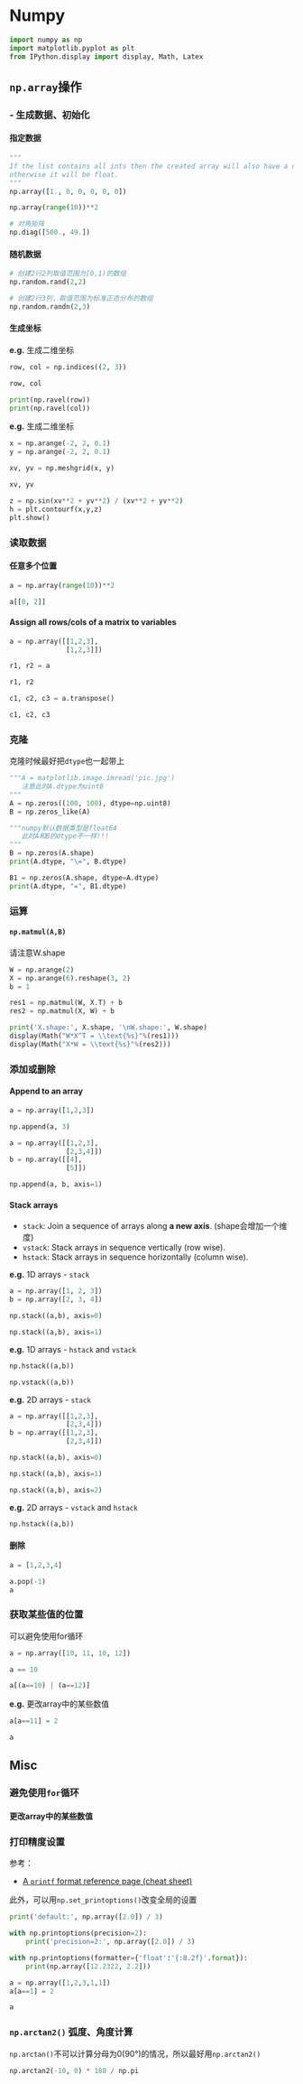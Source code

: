 # Numpy

```python
import numpy as np
import matplotlib.pyplot as plt
from IPython.display import display, Math, Latex
```

## `np.array`操作

### - 生成数据、初始化

#### 指定数据

```python
"""
If the list contains all ints then the created array will also have a data type of int, 
otherwise it will be float.
"""
np.array([1., 0, 0, 0, 0, 0])
```

```python
np.array(range(10))**2
```

```python
# 对角矩阵
np.diag([500., 49.])
```

#### 随机数据

```python
# 创建2行2列取值范围为[0,1)的数组
np.random.rand(2,2)
```
```python
# 创建2行3列，取值范围为标准正态分布的数组
np.random.randn(2,3)
```
#### 生成坐标
**e.g.** 生成二维坐标

```python
row, col = np.indices((2, 3))

row, col
```

```python
print(np.ravel(row))
print(np.ravel(col))
```

**e.g.** 生成二维坐标

```python
x = np.arange(-2, 2, 0.1)
y = np.arange(-2, 2, 0.1)

xv, yv = np.meshgrid(x, y)

xv, yv
```

```python
z = np.sin(xv**2 + yv**2) / (xv**2 + yv**2)
h = plt.contourf(x,y,z)
plt.show()
```

### 读取数据
#### 任意多个位置

```python
a = np.array(range(10))**2

a[[0, 2]]
```

#### Assign all rows/cols of a matrix to variables

```python
a = np.array([[1,2,3],
              [1,2,3]])
```

```python
r1, r2 = a

r1, r2
```

```python
c1, c2, c3 = a.transpose()

c1, c2, c3
```

### 克隆
克隆时候最好把`dtype`也一起带上

```python
"""A = matplotlib.image.imread('pic.jpg')
   注意此时A.dtype为uint8
"""
A = np.zeros((100, 100), dtype=np.uint8)
B = np.zeros_like(A)

"""numpy默认数据类型是float64
   此时A和B的dtype不一样!!!
"""
B = np.zeros(A.shape)
print(A.dtype, "\=", B.dtype)

B1 = np.zeros(A.shape, dtype=A.dtype)
print(A.dtype, "=", B1.dtype)
```





### 运算
#### `np.matmul(A,B)`
请注意W.shape
```python
W = np.arange(2)
X = np.arange(6).reshape(3, 2)
b = 1

res1 = np.matmul(W, X.T) + b
res2 = np.matmul(X, W) + b

print('X.shape:', X.shape, '\nW.shape:', W.shape)
display(Math("W*X^T = \\text{%s}"%(res1)))
display(Math("X*W = \\text{%s}"%(res2)))
```

### 添加或删除


#### Append to an array
```python
a = np.array([1,2,3])

np.append(a, 3)
```

```python
a = np.array([[1,2,3],
              [2,3,4]])
b = np.array([[4],
              [5]])

np.append(a, b, axis=1)
```

#### Stack arrays
- `stack`: Join a sequence of arrays along **a new axis**. (shape会增加一个维度)
- `vstack`: Stack arrays in sequence vertically (row wise).
- `hstack`: Stack arrays in sequence horizontally (column wise).

**e.g.** 1D arrays - `stack`

```python
a = np.array([1, 2, 3])
b = np.array([2, 3, 4])
```

```python
np.stack((a,b), axis=0)
```

```python
np.stack((a,b), axis=1)
```

**e.g.** 1D arrays - `hstack` and `vstack`

```python
np.hstack((a,b))
```

```python
np.vstack((a,b))
```

**e.g.** 2D arrays - `stack`

```python
a = np.array([[1,2,3],
              [2,3,4]])
b = np.array([[1,2,3],
              [2,3,4]])
```

```python
np.stack((a,b), axis=0)
```

```python
np.stack((a,b), axis=1)
```

```python
np.stack((a,b), axis=2)
```

**e.g.** 2D arrays - `vstack` and `hstack`

```python
np.hstack((a,b))
```

#### 删除
```python
a = [1,2,3,4]

a.pop(-1)
a
```

### 获取某些值的位置
可以避免使用for循环
```python
a = np.array([10, 11, 10, 12])
```

```python
a == 10
```

```python
a[(a==10) | (a==12)]
```

**e.g.** 更改array中的某些数值

```python
a[a==11] = 2

a
```

## Misc

### 避免使用`for`循环

#### 更改array中的某些数值

### 打印精度设置
参考：
- [A `printf` format reference page (cheat sheet)](https://alvinalexander.com/programming/printf-format-cheat-sheet/)

此外，可以用`np.set_printoptions()`改变全局的设置

```python
print('default:', np.array([2.0]) / 3)

with np.printoptions(precision=2):
    print('precision=2:', np.array([2.0]) / 3)
```

```python
with np.printoptions(formatter={'float':'{:8.2f}'.format}):
    print(np.array([12.2322, 2.2]))
```

```python
a = np.array([1,2,3,1,1])
a[a==1] = 2

a
```

### `np.arctan2()` 弧度、角度计算
`np.arctan()`不可以计算分母为0(90°)的情况，所以最好用`np.arctan2()`
```python
np.arctan2(-10, 0) * 180 / np.pi
```
